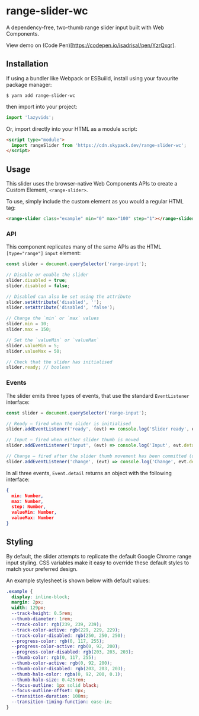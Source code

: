 # range-slider-wc

A dependency-free, two-thumb range slider input built with Web Components.

View demo on (Code Pen)[https://codepen.io/isadrisal/pen/YzrQxqr].

## Installation

If using a bundler like Webpack or ESBuiild, install using your favourite package manager:

```shell
$ yarn add range-slider-wc
```

then import into your project:

```js
import 'lazyvids';
```

Or, import directly into your HTML as a module script:

```html
<script type="module">
  import rangeSlider from 'https://cdn.skypack.dev/range-slider-wc';
</script>
```

## Usage

This slider uses the browser-native Web Components APIs to create a Custom Element, `<range-slider>`.

To use, simply include the custom element as you would a regular HTML tag:

```html
<range-slider class="example" min="0" max="100" step="1"></range-slider>
```

### API

This component replicates many of the same APIs as the HTML `[type="range"]` `input` element:

```js
const slider = document.querySelector('range-input');

// Disable or enable the slider
slider.disabled = true;
slider.disabled = false;

// Disabled can also be set using the attribute
slider.setAttribute('disabled', '');
slider.setAttribute('disabled', 'false');

// Change the `min` or `max` values
slider.min = 10;
slider.max = 150;

// Set the `valueMin` or `valueMax`
slider.valueMin = 5;
slider.valueMax = 50;

// Check that the slider has initialised
slider.ready; // boolean
```

### Events

The slider emits three types of events, that use the standard `EventListener` interface:

```js
const slider = document.querySelector('range-input');

// Ready – fired when the slider is initialised
slider.addEventListener('ready', (evt) => console.log('Slider ready', evt.detail));

// Input – fired when either slider thumb is moved
slider.addEventListener('input', (evt) => console.log('Input', evt.detail));

// Change – fired after the slider thumb movement has been committed (un-focused)
slider.addEventListener('change', (evt) => console.log('Change', evt.detail));
```

In all three events, `Event.detail` returns an object with the following interface:

```json
{
  min: Number,
  max: Number,
  step: Number,
  valueMin: Number,
  valueMax: Number
}
```

## Styling

By default, the slider attempts to replicate the default Google Chrome range input styling. CSS variables make it easy to override these default styles to match your preferred design.

An example stylesheet is shown below with default values:

```css
.example {
  display: inline-block;
  margin: 2px;
  width: 129px;
  --track-height: 0.5rem;
  --thumb-diameter: 1rem;
  --track-color: rgb(239, 239, 239);
  --track-color-active: rgb(229, 229, 229);
  --track-color-disabled: rgb(250, 250, 250);
  --progress-color: rgb(0, 117, 255);
  --progress-color-active: rgb(0, 92, 200);
  --progress-color-disabled: rgb(203, 203, 203);
  --thumb-color: rgb(0, 117, 255);
  --thumb-color-active: rgb(0, 92, 200);
  --thumb-color-disabled: rgb(203, 203, 203);
  --thumb-halo-color: rgba(0, 92, 200, 0.1);
  --thumb-halo-size: 0.425rem;
  --focus-outline: 1px solid black;
  --focus-outline-offset: 0px;
  --transition-duration: 100ms;
  --transition-timing-function: ease-in;
}
```

